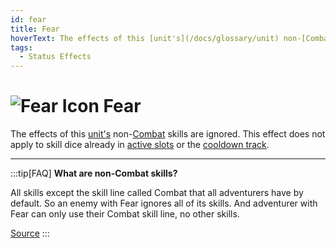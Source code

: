```yaml
---
id: fear
title: Fear
hoverText: The effects of this [unit's](/docs/glossary/unit) non-[Combat](/docs/adventurer/skill-lines/combat) skills are ignored. This effect does not apply to skill dice already in [active slots](/docs/glossary/active-slot) or the [cooldown track](/docs/glossary/cooldown-track).
tags:
  - Status Effects
---
```


# <img src="/icons/fear.svg" alt="Fear Icon" /> Fear

The effects of this [unit's](/docs/glossary/unit) non-[Combat](/docs/adventurer/skill-lines/combat) skills are ignored. This effect does not apply to skill dice already in [active slots](/docs/glossary/active-slot) or the [cooldown track](/docs/glossary/cooldown-track).

---

:::tip[FAQ]
**What are non-Combat skills?**

All skills except the skill line called Combat that all adventurers have by default. So an enemy with Fear ignores all of its skills. And adventurer with Fear can only use their Combat skill line, no other skills.

<a href="https://support.chiptheorygames.com/support/solutions/articles/33000292468" target="_blank">Source</a>
:::
